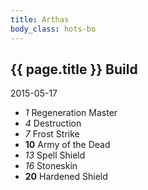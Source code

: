 ```yaml
---
title: Arthas
body_class: hots-bo
---
```


## {{ page.title }} Build
2015-05-17

-   _1_  Regeneration Master
-   _4_  Destruction
-   _7_  Frost Strike
- __10__ Army of the Dead
-  _13_  Spell Shield
-  _16_  Stoneskin
- __20__ Hardened Shield








